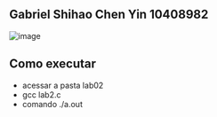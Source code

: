 ## Gabriel Shihao Chen Yin 10408982

![image](https://github.com/gabrielyin/so-aws/assets/70323043/0d908a90-66e6-42ed-b871-25f5732950ba)

## Como executar

- acessar a pasta lab02
- gcc lab2.c
- comando ./a.out
